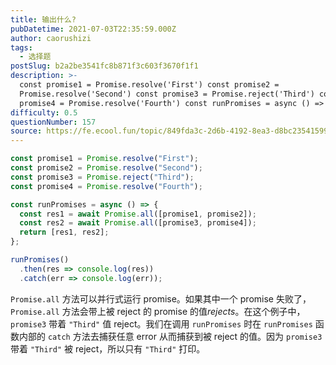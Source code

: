 ```yaml
---
title: 输出什么?
pubDatetime: 2021-07-03T22:35:59.000Z
author: caorushizi
tags:
  - 选择题
postSlug: b2a2be3541fc8b871f3c603f3670f1f1
description: >-
  const promise1 = Promise.resolve('First') const promise2 =
  Promise.resolve('Second') const promise3 = Promise.reject('Third') const
  promise4 = Promise.resolve('Fourth') const runPromises = async () =>
difficulty: 0.5
questionNumber: 157
source: https://fe.ecool.fun/topic/849fda3c-2d6b-4192-8ea3-d8bc23541599
---
```


```javascript
const promise1 = Promise.resolve("First");
const promise2 = Promise.resolve("Second");
const promise3 = Promise.reject("Third");
const promise4 = Promise.resolve("Fourth");

const runPromises = async () => {
  const res1 = await Promise.all([promise1, promise2]);
  const res2 = await Promise.all([promise3, promise4]);
  return [res1, res2];
};

runPromises()
  .then(res => console.log(res))
  .catch(err => console.log(err));
```

`Promise.all` 方法可以并行式运行 promise。如果其中一个 promise 失败了，`Promise.all` 方法会带上被 reject 的 promise 的值*rejects*。在这个例子中， `promise3` 带着 `"Third"` 值 reject。我们在调用 `runPromises` 时在 `runPromises` 函数内部的 `catch` 方法去捕获任意 error 从而捕获到被 reject 的值。因为 `promise3` 带着 `"Third"` 被 reject，所以只有 `"Third"` 打印。
